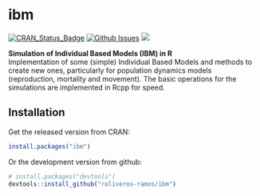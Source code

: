 # ibm

[![CRAN_Status_Badge](http://www.r-pkg.org/badges/version/ibm)](http://cran.r-project.org/package=ibm)
[![Github Issues](http://githubbadges.herokuapp.com/roliveros-ramos/ibm/issues.svg?style=flat-square)](https://github.com/roliveros-ramos/ibm/issues)
[![](http://cranlogs.r-pkg.org/badges/ibm)](http://cran.rstudio.com/web/packages/ibm/index.html)

**Simulation of Individual Based Models (IBM) in R**  
Implementation of some (simple) Individual Based Models and methods to create new ones, particularly for population dynamics models (reproduction, mortality and movement). The basic operations for the simulations are implemented in Rcpp for speed.

## Installation

Get the released version from CRAN:

```R
install.packages("ibm")
```

Or the development version from github:

```R
# install.packages("devtools")
devtools::install_github("roliveros-ramos/ibm")
```

